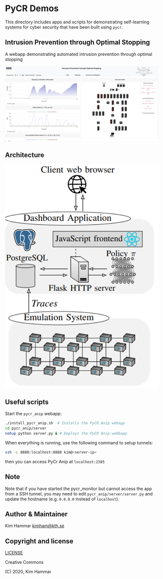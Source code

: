 # PyCR Demos

This directory includes apps and scripts for demonstrating self-learning systems for cyber security that have been
built using `pycr`.  

## Intrusion Prevention through Optimal Stopping

A webapp demonstrating automated intrusion prevention through optimal stopping

<p align="center">
<img src="pycr_anip/docs/screen.png" width="1200">
</p>

## Architecture

<p align="center">
<img src="pycr_anip/docs/arch.png" width="1200">
</p>

## Useful scripts

Start the `pycr_anip` webapp:
```bash
./install_pycr_anip.sh  # Installs the PyCR Anip webapp
cd pycr_anip/server
nohup python server.py & # Deploys the PyCR Anip webbapp
```

When everything is running, use the following command to setup tunnels:
```bash
ssh -L 8888:localhost:8888 kim@<server-ip>
```
then you can access PyCr Anip at `localhost:2385`

## Note

Note that if you have started the pycr_monitor but cannot access the app from a SSH tunnel, you may need to
edit `pycr_anip/server/server.py` and update the hostname (e.g. `0.0.0.0` instead of `localhost`).

## Author & Maintainer

Kim Hammar <kimham@kth.se>

## Copyright and license

[LICENSE](../../LICENSE.md)

Creative Commons

(C) 2020, Kim Hammar